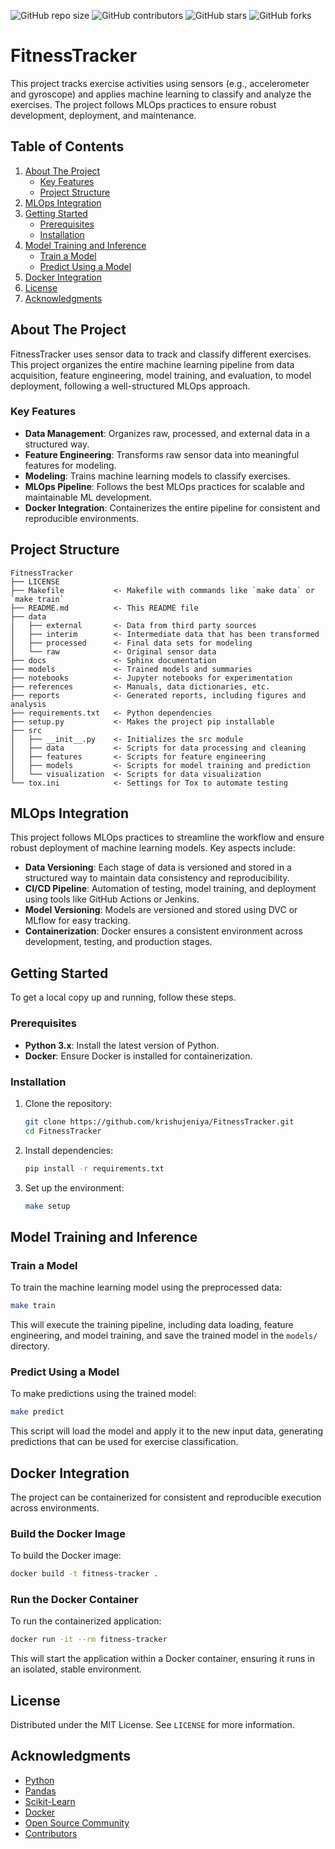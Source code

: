 <a id="readme-top"></a>

![GitHub repo size](https://img.shields.io/github/repo-size/krishujeniya/Fitness-Tracker-ML)
![GitHub contributors](https://img.shields.io/github/contributors/krishujeniya/Fitness-Tracker-ML)
![GitHub stars](https://img.shields.io/github/stars/krishujeniya/Fitness-Tracker-ML?style=social)
![GitHub forks](https://img.shields.io/github/forks/krishujeniya/Fitness-Tracker-ML?style=social)

# FitnessTracker

This project tracks exercise activities using sensors (e.g., accelerometer and gyroscope) and applies machine learning to classify and analyze the exercises. The project follows MLOps practices to ensure robust development, deployment, and maintenance.

## Table of Contents

1. [About The Project](#about-the-project)
   - [Key Features](#key-features)
   - [Project Structure](#project-structure)
2. [MLOps Integration](#mlops-integration)
3. [Getting Started](#getting-started)
   - [Prerequisites](#prerequisites)
   - [Installation](#installation)
4. [Model Training and Inference](#model-training-and-inference)
   - [Train a Model](#train-a-model)
   - [Predict Using a Model](#predict-using-a-model)
5. [Docker Integration](#docker-integration)
6. [License](#license)
7. [Acknowledgments](#acknowledgments)

## About The Project

FitnessTracker uses sensor data to track and classify different exercises. This project organizes the entire machine learning pipeline from data acquisition, feature engineering, model training, and evaluation, to model deployment, following a well-structured MLOps approach.

### Key Features

- **Data Management**: Organizes raw, processed, and external data in a structured way.
- **Feature Engineering**: Transforms raw sensor data into meaningful features for modeling.
- **Modeling**: Trains machine learning models to classify exercises.
- **MLOps Pipeline**: Follows the best MLOps practices for scalable and maintainable ML development.
- **Docker Integration**: Containerizes the entire pipeline for consistent and reproducible environments.

## Project Structure

```plaintext
FitnessTracker
├── LICENSE
├── Makefile           <- Makefile with commands like `make data` or `make train`
├── README.md          <- This README file
├── data
│   ├── external       <- Data from third party sources
│   ├── interim        <- Intermediate data that has been transformed
│   ├── processed      <- Final data sets for modeling
│   └── raw            <- Original sensor data
├── docs               <- Sphinx documentation
├── models             <- Trained models and summaries
├── notebooks          <- Jupyter notebooks for experimentation
├── references         <- Manuals, data dictionaries, etc.
├── reports            <- Generated reports, including figures and analysis
├── requirements.txt   <- Python dependencies
├── setup.py           <- Makes the project pip installable
├── src
│   ├── __init__.py    <- Initializes the src module
│   ├── data           <- Scripts for data processing and cleaning
│   ├── features       <- Scripts for feature engineering
│   ├── models         <- Scripts for model training and prediction
│   └── visualization  <- Scripts for data visualization
└── tox.ini            <- Settings for Tox to automate testing
```

## MLOps Integration

This project follows MLOps practices to streamline the workflow and ensure robust deployment of machine learning models. Key aspects include:

- **Data Versioning**: Each stage of data is versioned and stored in a structured way to maintain data consistency and reproducibility.
- **CI/CD Pipeline**: Automation of testing, model training, and deployment using tools like GitHub Actions or Jenkins.
- **Model Versioning**: Models are versioned and stored using DVC or MLflow for easy tracking.
- **Containerization**: Docker ensures a consistent environment across development, testing, and production stages.
  
## Getting Started

To get a local copy up and running, follow these steps.

### Prerequisites

- **Python 3.x**: Install the latest version of Python.
- **Docker**: Ensure Docker is installed for containerization.

### Installation

1. Clone the repository:
   ```sh
   git clone https://github.com/krishujeniya/FitnessTracker.git
   cd FitnessTracker
   ```

2. Install dependencies:
   ```sh
   pip install -r requirements.txt
   ```

3. Set up the environment:
   ```sh
   make setup
   ```

## Model Training and Inference

### Train a Model

To train the machine learning model using the preprocessed data:

```sh
make train
```

This will execute the training pipeline, including data loading, feature engineering, and model training, and save the trained model in the `models/` directory.

### Predict Using a Model

To make predictions using the trained model:

```sh
make predict
```

This script will load the model and apply it to the new input data, generating predictions that can be used for exercise classification.

## Docker Integration

The project can be containerized for consistent and reproducible execution across environments.

### Build the Docker Image

To build the Docker image:

```sh
docker build -t fitness-tracker .
```

### Run the Docker Container

To run the containerized application:

```sh
docker run -it --rm fitness-tracker
```

This will start the application within a Docker container, ensuring it runs in an isolated, stable environment.

## License

Distributed under the MIT License. See `LICENSE` for more information.

## Acknowledgments

- [Python](https://www.python.org/)
- [Pandas](https://pandas.pydata.org/)
- [Scikit-Learn](https://scikit-learn.org/)
- [Docker](https://www.docker.com/)
- [Open Source Community](https://opensource.org/)
- [Contributors](https://github.com/krishujeniya/FitnessTracker/graphs/contributors)
